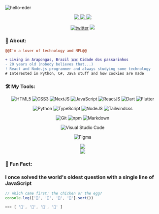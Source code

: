 ![hello-eder](https://github.com/ederbiason/ederbiason/assets/82395795/8916ff46-38c6-4bec-9dd3-dfa08ecd18c2)

<p align="center">
  <a target="_blank" href="https://twitter.com/EderBiason">
    <img src="https://img.shields.io/badge/Twitter-1DA1F2?style=for-the-badge&logo=twitter&logoColor=white"/>
  </a>
  <a target="_blank" href="https://www.instagram.com/ederbiason_">
    <img src="https://img.shields.io/badge/Instagram-E4405F?style=for-the-badge&logo=instagram&logoColor=white">
  </a>  
  <a target="_blank" href="https://www.linkedin.com/in/eder-biason-b0a7b920b/">
    <img src="https://img.shields.io/badge/LinkedIn-307cc5?style=for-the-badge&logo=linkedin&logoColor=white&color=004182"/>
  </a>
<!--     <a target="_blank" href=""> -->
<!--     <img src="https://img.shields.io/badge/curriculum-c?style=for-the-badge&logo=adobe-acrobat-reader&logoColor=white&color=BD0807"/> -->
  </a>
</p>

<div align="center">
<a href="https://github/ederbiason"><img alt="twitter" src="https://img.shields.io/github/followers/ederbiason?color=181717&logo=github&style=for-the-badge&label=github" /></a>
  <img src="https://komarev.com/ghpvc/?username=ederbiason&style=for-the-badge&color=32325D"/>
</div>

### **🧐 About:**

```diff
@@I'm a lover of technology and NFL@@

+ Living in Arapongas, Brazil 🇧🇷 Cidade dos passarinhos
- 20 years old (nobody believes that...)
! React and Node.js programmer and always studying some technology
# Interested in Python, C#, Java stuff and how cookies are made
```

### 🛠 **My Tools:**

<div align="center">
  
![HTML5](https://img.shields.io/badge/html5-%23E34F26.svg?style=for-the-badge&logo=html5&logoColor=white)
![CSS3](https://img.shields.io/badge/css3-%231572B6.svg?style=for-the-badge&logo=css3&logoColor=white)
![NextJS](https://img.shields.io/badge/next.js-000000?style=for-the-badge&logo=nextdotjs&logoColor=white)
![JavaScript](https://img.shields.io/badge/javascript-%23323330.svg?style=for-the-badge&logo=javascript&logoColor=%23F7DF1E)
![ReactJS](https://img.shields.io/badge/react-C.svg?style=for-the-badge&logo=react&color=282C34)
![Dart](https://img.shields.io/badge/dart-C.svg?style=for-the-badge&logo=dart&color=152030)
![Flutter](https://img.shields.io/badge/flutter-C.svg?style=for-the-badge&logo=flutter&color=0468D7)

![Python](https://img.shields.io/badge/python-%23323330.svg?style=for-the-badge&logo=python&logoColor=FFDB4F&color=1F4361) 
![TypeScript](https://img.shields.io/badge/typescript-%23323330.svg?style=for-the-badge&logo=typescript&logoColor=FFFFFF&color=2F74C0)
![NodeJS](https://img.shields.io/badge/node.js-6DA55F?style=for-the-badge&logo=node.js&logoColor=white)
![Tailwindcss](https://img.shields.io/badge/tailwindcss-0F172A?style=for-the-badge&logo=tailwindcss)

![Git](https://img.shields.io/badge/git-%23F05033.svg?style=for-the-badge&logo=git&logoColor=white)
![npm](https://img.shields.io/badge/npm-6DA55F?style=for-the-badge&logo=npm&logoColor=white&color=000)
![Markdown](https://img.shields.io/badge/markdown-C.svg?style=for-the-badge&logo=markdown&color=000)

![Visual Studio Code](https://img.shields.io/badge/Visual%20Studio%20Code-0078d7.svg?style=for-the-badge&logo=visual-studio-code&logoColor=white)
  
![Figma](https://img.shields.io/badge/figma-C.svg?style=for-the-badge&logo=figma&color=fff)
</div>

<div align="center">
  <img src="https://spotify-github-profile.vercel.app/api/view?uid=ederbiason&cover_image=true&theme=novatorem&bar_color=53b14f&bar_color_cover=true" />
  <br>
  <img src="http://github-readme-streak-stats.herokuapp.com?user=ederbiason&theme=neon-dark&hide_border=true&background=DD272700" />
</div>
  
### 🤭 **Fun Fact:** 
### I once solved the world's oldest question with a single line of JavaScript
<!-- wi*quL3fcV -->

```javascript
// Which came first: the chicken or the egg?
console.log(['🥚', '🐣', '🐥', '🐔'].sort())

>>> [ '🐔', '🐣', '🐥', '🥚' ]
```
